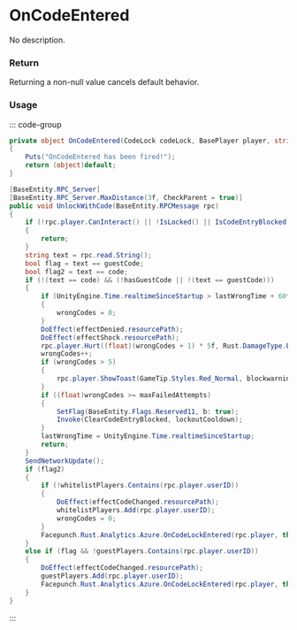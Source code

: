 # OnCodeEntered
<Badge type="info" text="Structure"/>[<Badge type="danger" text="Carbon Compatible"/>](https://github.com/CarbonCommunity/Carbon)[<Badge type="warning" text="Oxide Compatible"/>](https://github.com/OxideMod/Oxide.Rust)
No description.
### Return
Returning a non-null value cancels default behavior.

### Usage
::: code-group
```csharp [Example]
private object OnCodeEntered(CodeLock codeLock, BasePlayer player, string local0)
{
	Puts("OnCodeEntered has been fired!");
	return (object)default;
}
```
```csharp [Source — Assembly-CSharp @ CodeLock]
[BaseEntity.RPC_Server]
[BaseEntity.RPC_Server.MaxDistance(3f, CheckParent = true)]
public void UnlockWithCode(BaseEntity.RPCMessage rpc)
{
	if (!rpc.player.CanInteract() || !IsLocked() || IsCodeEntryBlocked())
	{
		return;
	}
	string text = rpc.read.String();
	bool flag = text == guestCode;
	bool flag2 = text == code;
	if (!(text == code) && (!hasGuestCode || !(text == guestCode)))
	{
		if (UnityEngine.Time.realtimeSinceStartup > lastWrongTime + 60f)
		{
			wrongCodes = 0;
		}
		DoEffect(effectDenied.resourcePath);
		DoEffect(effectShock.resourcePath);
		rpc.player.Hurt((float)(wrongCodes + 1) * 5f, Rust.DamageType.ElectricShock, this, useProtection: false);
		wrongCodes++;
		if (wrongCodes > 5)
		{
			rpc.player.ShowToast(GameTip.Styles.Red_Normal, blockwarning, false);
		}
		if ((float)wrongCodes >= maxFailedAttempts)
		{
			SetFlag(BaseEntity.Flags.Reserved11, b: true);
			Invoke(ClearCodeEntryBlocked, lockoutCooldown);
		}
		lastWrongTime = UnityEngine.Time.realtimeSinceStartup;
		return;
	}
	SendNetworkUpdate();
	if (flag2)
	{
		if (!whitelistPlayers.Contains(rpc.player.userID))
		{
			DoEffect(effectCodeChanged.resourcePath);
			whitelistPlayers.Add(rpc.player.userID);
			wrongCodes = 0;
		}
		Facepunch.Rust.Analytics.Azure.OnCodeLockEntered(rpc.player, this, isGuest: false);
	}
	else if (flag && !guestPlayers.Contains(rpc.player.userID))
	{
		DoEffect(effectCodeChanged.resourcePath);
		guestPlayers.Add(rpc.player.userID);
		Facepunch.Rust.Analytics.Azure.OnCodeLockEntered(rpc.player, this, isGuest: true);
	}
}

```
:::
